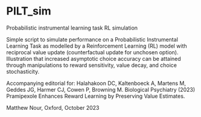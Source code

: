 # PILT_sim
Probabilistic instrumental learning task RL simulation

Simple script to simulate performance on a Probabilistic Instrumental Learning Task
as modelled by a Reinforcement Learning (RL) model with reciprocal value update 
(counterfactual update for unchosen option). Illustration that increased asymptotic choice 
accuracy can be attained through manipulations to reward sensitivity, value decay, and choice
stochasticity.

Accompanying editorial for:
Halahakoon DC, Kaltenboeck A, Martens M, Geddes JG, Harmer CJ, Cowen P, Browning M.
Biological Psychiatry (2023) 
Pramipexole Enhances Reward Learning by Preserving Value Estimates. 

Matthew Nour, Oxford, October 2023
